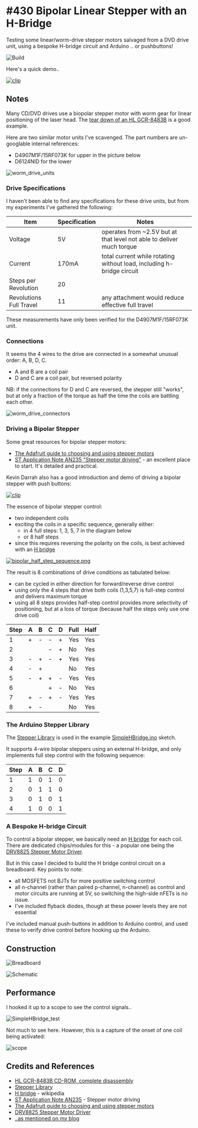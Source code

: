 # #430 Bipolar Linear Stepper with an H-Bridge

Testing some linear/worm-drive stepper motors salvaged from a DVD drive unit, using a bespoke H-bridge circuit and Arduino .. or pushbuttons!

![Build](./assets/SimpleHBridge_build.jpg?raw=true)

Here's a quick demo..

[![clip](https://img.youtube.com/vi/Mkn8nW2BEYc/0.jpg)](https://www.youtube.com/watch?v=Mkn8nW2BEYc)

## Notes

Many CD/DVD drives use a biopolar stepper motor with worm gear for linear positioning of the laser head.
The [tear down of an HL GCR-8483B](http://wasp.kz/articles.php?article_id=959) is a good example.

Here are two similar motor units I've scavenged. The part numbers are un-googlable internal references:

* D4907M1F/15RF073K for upper in the picture below
* D6124NID for the lower


![worm_drive_units](./assets/worm_drive_units.jpg?raw=true)


### Drive Specifications

I haven't been able to find any specifications for these drive units, but from my experiments I've gathered the following:

| Item                    |  Specification | Notes                                                                 |
|-------------------------|----------------|-----------------------------------------------------------------------|
| Voltage                 | 5V             | operates from ~2.5V but at that level not able to deliver much torque |
| Current                 | 170mA          | total current while rotating without load, including h-bridge circuit |
| Steps per Revolution    | 20             |                                                                       |
| Revolutions Full Travel | 11             | any attachment would reduce effective full travel                     |

These measurements have only been verified for the D4907M1F/15RF073K unit.

### Connections

It seems the 4 wires to the drive are connected in a somewhat unusual order: A, B, D, C.

* A and B are a coil pair
* D and C are a coil pair, but reversed polarity

NB: if the connections for D and C are reversed, the stepper still "works", but at only a fraction of the torque as half the time the coils are battling each other.

![worm_drive_connectors](./assets/worm_drive_connectors.jpg?raw=true)

### Driving a Bipolar Stepper

Some great resources for bipolar stepper motors:

* [The Adafruit guide to choosing and using stepper motors](https://learn.adafruit.com/all-about-stepper-motors/what-is-a-stepper-motor)
* [ST Application Note AN235 "Stepper motor driving"](https://www.st.com/content/ccc/resource/technical/document/application_note/57/c8/7c/c1/0d/91/46/89/CD00003774.pdf/files/CD00003774.pdf/jcr:content/translations/en.CD00003774.pdf) - an excellent place to start. It's detailed and practical.

Kevin Darrah also has a good introduction and demo of driving a bipolar stepper with push buttons:

[![clip](https://img.youtube.com/vi/ePSCZ_DtF7c/0.jpg)](https://www.youtube.com/watch?v=ePSCZ_DtF7c)


The essence of bipolar stepper control:

* two independent coils
* exciting the coils in a specific sequence, generally either:
    * in 4 full steps: 1, 3, 5, 7 in the diagram below
    * or 8 half steps
* since this requires reversing the polarity on the coils, is best achieved with an [H bridge](https://en.wikipedia.org/wiki/H_bridge)

[![bipolar_half_step_sequence.png](./assets/bipolar_half_step_sequence.png?raw=true)](https://www.st.com/content/ccc/resource/technical/document/application_note/57/c8/7c/c1/0d/91/46/89/CD00003774.pdf/files/CD00003774.pdf/jcr:content/translations/en.CD00003774.pdf)

The result is 8 combinations of drive conditions as tabulated below:

* can be cycled in either direction for forward/reverse drive control
* using only the 4 steps that drive both coils (1,3,5,7) is full-step control and delivers maximum torque
* using all 8 steps provides half-step control provides more selectivity of positioning, but at a loss of torque (because half the steps only use one drive coil)


| Step | A  | B  | C  | D  | Full | Half |
|------|----|----|----|----|------|------|
|    1 |  + |  - |  - |  + | Yes  | Yes  |
|    2 |    |    |  - |  + | No   | Yes  |
|    3 |  - |  + |  - |  + | Yes  | Yes  |
|    4 |  - |  + |    |    | No   | Yes  |
|    5 |  - |  + |  + |  - | Yes  | Yes  |
|    6 |    |    |  + |  - | No   | Yes  |
|    7 |  + |  - |  + |  - | Yes  | Yes  |
|    8 |  + |  - |    |    | No   | Yes  |


### The Arduino Stepper Library

The [Stepper Library](https://www.arduino.cc/en/reference/Stepper) is used in the example [SimpleHBridge.ino](./SimpleHBridge.ino) sketch.

It supports 4-wire bipolar steppers using an external H-bridge, and only implements full step control with the following sequence:


|Step | A  | B  | C  | D  |
|-----|----|----|----|----|
|   1 |  1 |  0 |  1 |  0 |
|   2 |  0 |  1 |  1 |  0 |
|   3 |  0 |  1 |  0 |  1 |
|   4 |  1 |  0 |  0 |  1 |


### A Bespoke H-bridge Circuit

To control a bipolar stepper, we basically need an [H bridge](https://en.wikipedia.org/wiki/H_bridge) for each coil.
There are dedicated chips/modules for this - a popular one being the [DRV8825 Stepper Motor Driver](https://www.pololu.com/product/2133).

But in this case I decided to build the H bridge control circuit on a breadboard. Key points to note:

* all MOSFETS not BJTs for more positive switching control
* all n-channel (rather than paired p-channel, n-channel) as control and motor circuits are running at 5V, so switching the high-side nFETs is no issue.
* I've included flyback diodes, though at these power levels they are not essential

I've included manual push-buttons in addition to Arduino control, and used these to verify drive control before hooking up the Arduino.

## Construction

![Breadboard](./assets/SimpleHBridge_bb.jpg?raw=true)

![Schematic](./assets/SimpleHBridge_schematic.jpg?raw=true)

## Performance

I hooked it up to a scope to see the control signals..

![SimpleHBridge_test](./assets/SimpleHBridge_test.jpg?raw=true)

Not much to see here. However, this is a capture of the onset of one coil being activated:

![scope](./assets/scope.gif?raw=true)

## Credits and References
* [HL GCR-8483B CD-ROM, complete disassembly](http://wasp.kz/articles.php?article_id=959)
* [Stepper Library](https://www.arduino.cc/en/reference/Stepper)
* [H bridge](https://en.wikipedia.org/wiki/H_bridge) - wikipedia
* [ST Application Note AN235](https://www.st.com/content/ccc/resource/technical/document/application_note/57/c8/7c/c1/0d/91/46/89/CD00003774.pdf/files/CD00003774.pdf/jcr:content/translations/en.CD00003774.pdf) - Stepper motor driving
* [The Adafruit guide to choosing and using stepper motors](https://learn.adafruit.com/all-about-stepper-motors/what-is-a-stepper-motor)
* [DRV8825 Stepper Motor Driver](https://www.pololu.com/product/2133)
* [..as mentioned on my blog](https://blog.tardate.com/2018/11/leap430-driving-scavenged-linear-steppers.html)
